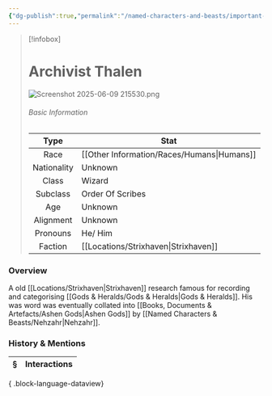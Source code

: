 ```yaml
---
{"dg-publish":true,"permalink":"/named-characters-and-beasts/important-characters/archivist-thalen/","tags":["NPC"],"updated":"2025-08-11T11:53:32.102+01:00"}
---
```


> [!infobox]
> 
> # Archivist Thalen
> ![Screenshot 2025-06-09 215530.png](/img/user/Admin/Attachments/Screenshot%202025-06-09%20215530.png)
> ###### Basic Information
> 
> | Type | Stat |
> | :----: | --- |
> | Race | [[Other Information/Races/Humans\|Humans]] |
> | Nationality | Unknown |
> | Class | Wizard |
> | Subclass | Order Of Scribes |
> | Age | Unknown |
> | Alignment | Unknown |
> | Pronouns | He/ Him |
> | Faction | [[Locations/Strixhaven\|Strixhaven]] |
### Overview
A old [[Locations/Strixhaven\|Strixhaven]] research famous for recording and categorising [[Gods & Heralds/Gods & Heralds\|Gods & Heralds]]. His was word was eventually collated into [[Books, Documents & Artefacts/Ashen Gods\|Ashen Gods]] by [[Named Characters & Beasts/Nehzahr\|Nehzahr]].


### History & Mentions
| § | Interactions |
| - | ------------ |

{ .block-language-dataview}

